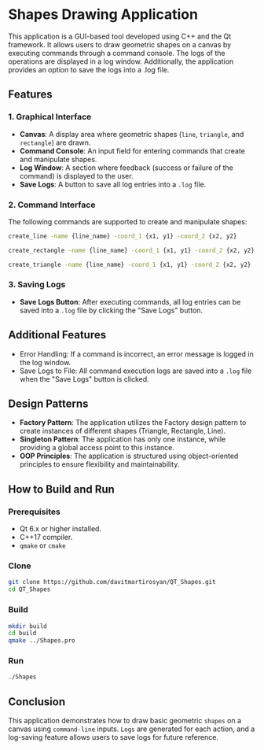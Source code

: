 
# Shapes Drawing Application


This application is a GUI-based tool developed using C++ and the Qt framework. It allows users to draw geometric shapes on a canvas by executing commands through a command console. The logs of the operations are displayed in a log window. Additionally, the application provides an option to save the logs into a .log file.


## Features

### 1. Graphical Interface
 - **Canvas**: A display area where geometric shapes (``line``, ``triangle``, and ``rectangle``) are drawn.
 - **Command Console**: An input field for entering commands that create and manipulate shapes.
 - **Log Window**: A section where feedback (success or failure of the command) is displayed to the user.
 - **Save Logs**: A button to save all log entries into a ``.log`` file.

### 2. Command Interface
The following commands are supported to create and manipulate shapes:
```bash
create_line -name {line_name} -coord_1 {x1, y1} -coord_2 {x2, y2}
```

```bash
create_rectangle -name {line_name} -coord_1 {x1, y1} -coord_2 {x2, y2}
```

```bash
create_triangle -name {line_name} -coord_1 {x1, y1} -coord_2 {x2, y2} -coord_3 {x3, y3}
```

### 3. Saving Logs
- **Save Logs Button**: After executing commands, all log entries can be saved into a ``.log`` file by clicking the "Save Logs" button.


## Additional Features
- Error Handling: If a command is incorrect, an error message is logged in the log window.
- Save Logs to File: All command execution logs are saved into a ``.log`` file when the "Save Logs" button is clicked.

## Design Patterns
- **Factory Pattern**: The application utilizes the Factory design pattern to create instances of different shapes (Triangle, Rectangle, Line).
- **Singleton Pattern**: The application has only one instance, while providing a global access point to this instance.
- **OOP Principles**: The application is structured using object-oriented principles to ensure flexibility and maintainability.

## How to Build and Run
### Prerequisites
- Qt 6.x or higher installed.
- C++17 compiler.
- ``qmake`` or ``cmake``

### Clone
```bash
git clone https://github.com/davitmartirosyan/QT_Shapes.git
cd QT_Shapes
```
### Build
```bash
mkdir build
cd build
qmake ../Shapes.pro
```
### Run
```bash
./Shapes
```

## Conclusion
This application demonstrates how to draw basic geometric ``shapes`` on a canvas using ``command-line`` inputs. ``Logs`` are generated for each action, and a log-saving feature allows users to save logs for future reference.
